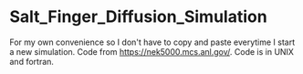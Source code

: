 # Salt_Finger_Diffusion_Simulation
For my own convenience so I don't have to copy and paste everytime I start a new simulation. Code from https://nek5000.mcs.anl.gov/. Code is in UNIX and fortran. 

